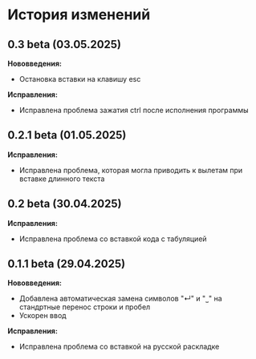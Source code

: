 # История изменений

## 0.3 beta (03.05.2025)

**Нововведения:**
- Остановка вставки на клавишу esc

**Исправления:**
- Исправлена проблема зажатия ctrl после исполнения программы

## 0.2.1 beta (01.05.2025)

**Исправления:**
- Исправлена проблема, которая могла приводить к вылетам при вставке длинного текста

## 0.2 beta (30.04.2025)

**Исправления:**
- Исправлена проблема со вставкой кода с табуляцией

## 0.1.1 beta (29.04.2025)

**Нововведения:**

- Добавлена автоматическая замена символов "↵" и "˽" на стандртные перенос строки и пробел
- Ускорен ввод

**Исправления:**

- Исправлена проблема со вставкой на русской раскладке
